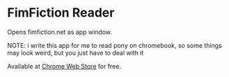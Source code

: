 FimFiction Reader
=================
Opens fimfiction.net as app window.

NOTE: i write this app for me to read pony on chromebook, so some things may look weird, but you just have to deal with it

Available at [Chrome Web Store](https://chrome.google.com/webstore/detail/fimfiction-reader/pabnnidogdgjmgdlnjddpmhlomcpekhl) for free.
